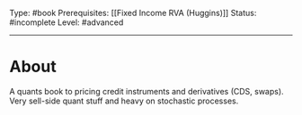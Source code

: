 Type: #book
Prerequisites: [[Fixed Income RVA (Huggins)]]
Status: #incomplete 
Level: #advanced 

----
# About

A quants book to pricing credit instruments and derivatives (CDS, swaps). Very sell-side quant stuff and heavy on stochastic processes.
